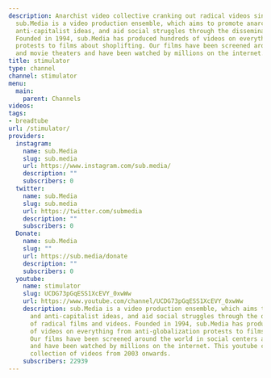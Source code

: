 ```yaml
---
description: Anarchist video collective cranking out radical videos since 1994.
  sub.Media is a video production ensemble, which aims to promote anarchist and
  anti-capitalist ideas, and aid social struggles through the dissemination of radical films and videos.
  Founded in 1994, sub.Media has produced hundreds of videos on everything from anti-globalization
  protests to films about shoplifting. Our films have been screened around the world in social centers
  and movie theaters and have been watched by millions on the internet.
title: stimulator
type: channel
channel: stimulator
menu:
  main:
    parent: Channels
videos:
tags:
- breadtube
url: /stimulator/
providers:
  instagram:
    name: sub.Media
    slug: sub.media
    url: https://www.instagram.com/sub.media/
    description: ""
    subscribers: 0
  twitter:
    name: sub.Media
    slug: sub.media
    url: https://twitter.com/submedia
    description: ""
    subscribers: 0
  Donate:
    name: sub.Media
    slug: ""
    url: https://sub.media/donate
    description: ""
    subscribers: 0
  youtube:
    name: stimulator
    slug: UCDG73pGqESS1XcEVY_0xwWw
    url: https://www.youtube.com/channel/UCDG73pGqESS1XcEVY_0xwWw
    description: sub.Media is a video production ensemble, which aims to promote anarchist
      and anti-capitalist ideas, and aid social struggles through the dissemination
      of radical films and videos. Founded in 1994, sub.Media has produced hundreds
      of videos on everything from anti-globalization protests to films about shoplifting.
      Our films have been screened around the world in social centers and movie theaters
      and have been watched by millions on the internet. This youtube channel is a
      collection of videos from 2003 onwards.
    subscribers: 22939
---
```

